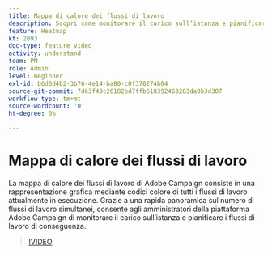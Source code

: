 ```yaml
---
title: Mappa di calore dei flussi di lavoro
description: Scopri come monitorare il carico sull’istanza e pianificare i flussi di lavoro di conseguenza.
feature: Heatmap
kt: 2093
doc-type: feature video
activity: understand
team: PM
role: Admin
level: Beginner
exl-id: b6d0d4b2-3b76-4e14-ba80-c0f370274b04
source-git-commit: 7d63f43c26182bd7ffb618392463283da0b3d307
workflow-type: tm+mt
source-wordcount: '0'
ht-degree: 0%

---
```


# Mappa di calore dei flussi di lavoro

La mappa di calore dei flussi di lavoro di Adobe Campaign consiste in una rappresentazione grafica mediante codici colore di tutti i flussi di lavoro attualmente in esecuzione. Grazie a una rapida panoramica sul numero di flussi di lavoro simultanei, consente agli amministratori della piattaforma Adobe Campaign di monitorare il carico sull’istanza e pianificare i flussi di lavoro di conseguenza.

>[!VIDEO](https://video.tv.adobe.com/v/25558?quality=12)

